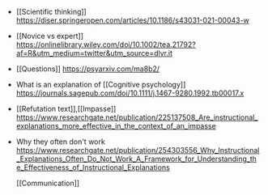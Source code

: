 - [[Scientific thinking]] https://diser.springeropen.com/articles/10.1186/s43031-021-00043-w
- [[Novice vs expert]] https://onlinelibrary.wiley.com/doi/10.1002/tea.21792?af=R&utm_medium=twitter&utm_source=dlvr.it
- [[Questions]] https://psyarxiv.com/ma8b2/
- What is an explanation of [[Cognitive psychology]] https://journals.sagepub.com/doi/10.1111/j.1467-9280.1992.tb00017.x
- [[Refutation text]],[[Impasse]] https://www.researchgate.net/publication/225137508_Are_instructional_explanations_more_effective_in_the_context_of_an_impasse
- Why they often don't work https://www.researchgate.net/publication/254303556_Why_Instructional_Explanations_Often_Do_Not_Work_A_Framework_for_Understanding_the_Effectiveness_of_Instructional_Explanations
  
  [[Communication]]